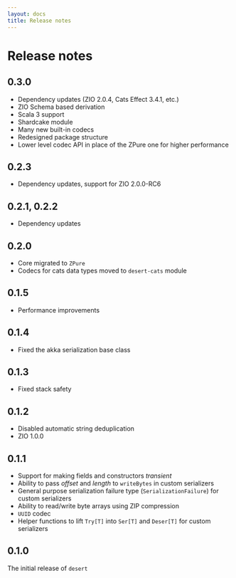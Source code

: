 ```yaml
---
layout: docs
title: Release notes
---
```


# Release notes

## 0.3.0
- Dependency updates (ZIO 2.0.4, Cats Effect 3.4.1, etc.)
- ZIO Schema based derivation
- Scala 3 support
- Shardcake module
- Many new built-in codecs
- Redesigned package structure
- Lower level codec API in place of the ZPure one for higher performance 

## 0.2.3
- Dependency updates, support for ZIO 2.0.0-RC6

## 0.2.1, 0.2.2 
- Dependency updates

## 0.2.0
- Core migrated to `ZPure`
- Codecs for cats data types moved to `desert-cats` module

## 0.1.5
- Performance improvements

## 0.1.4
- Fixed the akka serialization base class

## 0.1.3
- Fixed stack safety

## 0.1.2
- Disabled automatic string deduplication
- ZIO 1.0.0

## 0.1.1
- Support for making fields and constructors *transient*
- Ability to pass _offset_ and _length_ to `writeBytes` in custom serializers
- General purpose serialization failure type (`SerializationFailure`) for custom serializers
- Ability to read/write byte arrays using ZIP compression
- `UUID` codec
- Helper functions to lift `Try[T]` into `Ser[T]` and `Deser[T]` for custom serializers

## 0.1.0
The initial release of `desert`